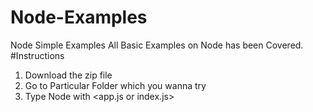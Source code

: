 # Node-Examples
Node Simple Examples
All Basic Examples on Node has been Covered. 
#Instructions
1) Download the zip file 
2) Go to Particular Folder which you wanna try 
3) Type Node with <app.js or index.js>
